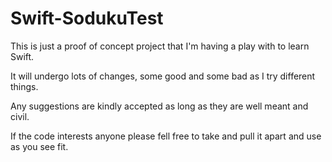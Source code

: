# Swift-SodukuTest

This is just a proof of concept project that I'm having a play with to learn Swift.

It will undergo lots of changes, some good and some bad as I try different things.

Any suggestions are kindly accepted as long as they are well meant and civil.

If the code interests anyone please fell free to take and pull it apart and use as you see fit.

